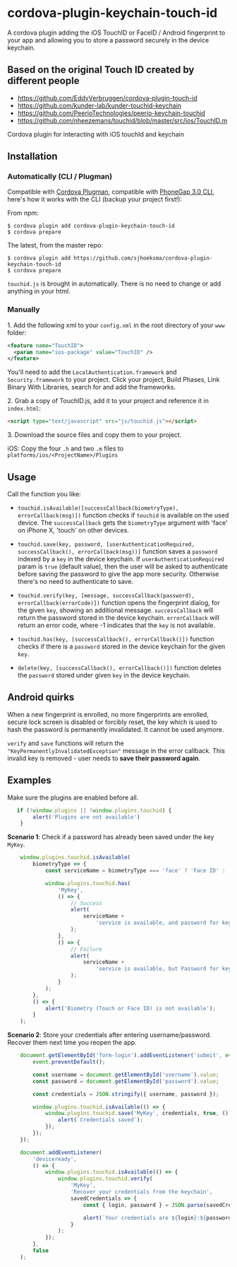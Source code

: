 # cordova-plugin-keychain-touch-id

A cordova plugin adding the iOS TouchID or FaceID / Android fingerprint to your app and allowing you to store a password securely in the device keychain.

## Based on the original Touch ID created by different people

* https://github.com/EddyVerbruggen/cordova-plugin-touch-id
* https://github.com/kunder-lab/kunder-touchid-keychain
* https://github.com/PeerioTechnologies/peerio-keychain-touchid
* https://github.com/nheezemans/touchid/blob/master/src/ios/TouchID.m

Cordova plugin for interacting with iOS touchId and keychain

## Installation

### Automatically (CLI / Plugman)

Compatible with [Cordova Plugman](https://github.com/apache/cordova-plugman), compatible with [PhoneGap 3.0 CLI](http://docs.phonegap.com/en/3.0.0/guide_cli_index.md.html#The%20Command-line%20Interface_add_features), here's how it works with the CLI (backup your project first!):

From npm:
```
$ cordova plugin add cordova-plugin-keychain-touch-id
$ cordova prepare
```

The latest, from the master repo:
```
$ cordova plugin add https://github.com/sjhoeksma/cordova-plugin-keychain-touch-id
$ cordova prepare
```

`touchid.js` is brought in automatically. There is no need to change or add anything in your html.

### Manually

1\. Add the following xml to your `config.xml` in the root directory of your `www` folder:

```xml
<feature name="TouchID">
  <param name="ios-package" value="TouchID" />
</feature>
```

You'll need to add the `LocalAuthentication.framework` and `Security.framework` to your project.
Click your project, Build Phases, Link Binary With Libraries, search for and add the frameworks.

2\. Grab a copy of TouchID.js, add it to your project and reference it in `index.html`:

```html
<script type="text/javascript" src="js/touchid.js"></script>
```

3\. Download the source files and copy them to your project.

iOS: Copy the four `.h` and two `.m` files to `platforms/ios/<ProjectName>/Plugins`

## Usage

Call the function you like:

* `touchid.isAvailable([successCallback(biometryType), errorCallback(msg)])` function checks if `touchid` is available on the used device. The `successCallback` gets the `biometryType` argument with 'face' on iPhone X, 'touch' on other devices.

* `touchid.save(key, password, [userAuthenticationRequired, successCallback(), errorCallback(msg))]` function saves a `password` indexed by a `key` in the device keychain. If `userAuthenticationRequired` param is `true` (default value), then the user will be asked to authenticate before saving the password to give the app more security. Otherwise there's no need to authenticate to save.

* `touchid.verify(key, [message, successCallback(password), errorCallback(errorCode)])` function opens the fingerprint dialog, for the given `key`, showing an additional message. `successCallback` will return the password stored in the device keychain. `errorCallback` will return an error code, where -1 indicates that the `key` is not available.

* `touchid.has(key, [successCallback(), errorCallback()])` function checks if there is a `password` stored in the device keychain for the given `key`.

* `delete(key, [successCallback(), errorCallback()])` function deletes the `password` stored under given `key` in the device keychain.

## Android quirks

When a new fingerprint is enrolled, no more fingerprints are enrolled, secure lock screen is disabled or forcibly reset,
the key which is used to hash the password is permanently invalidated. It cannot be used anymore.

`verify` and `save` functions will return the `"KeyPermanentlyInvalidatedException"` message in the error callback. This invalid key is removed - user needs to **save their password again**.

## Examples

Make sure the plugins are enabled before all.

```js
   if (!window.plugins || !window.plugins.touchid) {
        alert('Plugins are not available')
    }
```

**Scenario 1**: Check if a password has already been saved under the key `MyKey`.

```js
    window.plugins.touchid.isAvailable(
        biometryType => {
            const serviceName = biometryType === 'face' ? 'Face ID' : 'Touch ID';

            window.plugins.touchid.has(
                'MyKey',
                () => {
                    // Success
                    alert(
                        serviceName +
                            'service is available, and password for key "MyKey" is registered'
                    );
                },
                () => {
                    // Failure
                    alert(
                        serviceName +
                            'service is available, but Password for key "MyKey" is not registered'
                    );
                }
            );
        },
        () => {
            alert('Biometry (Touch or Face ID) is not available');
        }
    );
```

**Scenario 2**: Store your credentials after entering username/password. Recover them next time you reopen the app.

``` js
    document.getElementById('form-login').addEventListener('submit', event => {
        event.preventDefault();

        const username = document.getElementById('username').value;
        const password = document.getElementById('password').value;

        const credentials = JSON.stringify({ username, password });

        window.plugins.touchid.isAvailable(() => {
            window.plugins.touchid.save('MyKey', credentials, true, () => {
                alert(`Credentials saved`);
            });
        });
    });

    document.addEventListener(
        'deviceready',
        () => {
            window.plugins.touchid.isAvailable(() => {
                window.plugins.touchid.verify(
                    'MyKey',
                    'Recover your credentials from the keychain',
                    savedCredentials => {
                        const { login, password } = JSON.parse(savedCredentials);

                        alert(`Your credentials are ${login}:${password}`);
                    }
                );
            });
        },
        false
    );
```
